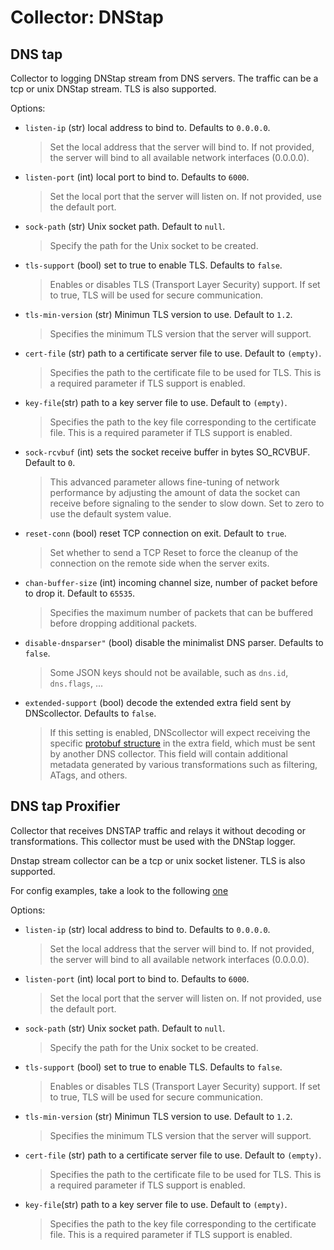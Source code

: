 # Collector: DNStap

## DNS tap

Collector to logging DNStap stream from DNS servers.
The traffic can be a tcp or unix DNStap stream. TLS is also supported.

Options:

- `listen-ip` (str) local address to bind to. Defaults to `0.0.0.0`.
  > Set the local address that the server will bind to. If not provided, the server will bind to all available network interfaces (0.0.0.0).
- `listen-port` (int) local port to bind to. Defaults to `6000`.
  > Set the local port that the server will listen on. If not provided, use the default port.
- `sock-path` (str) Unix socket path. Default to `null`.
  > Specify the path for the Unix socket to be created.
- `tls-support` (bool) set to true to enable TLS. Defaults to `false`.
  > Enables or disables TLS (Transport Layer Security) support. If set to true, TLS will be used for secure communication.
- `tls-min-version` (str) Minimun TLS version to use. Default to `1.2`.
  > Specifies the minimum TLS version that the server will support.
- `cert-file` (str) path to a certificate server file to use. Default to `(empty)`.
  > Specifies the path to the certificate file to be used for TLS. This is a required parameter if TLS support is enabled.
- `key-file`(str) path to a key server file to use. Default to `(empty)`.
  > Specifies the path to the key file corresponding to the certificate file. This is a required parameter if TLS support is enabled.
- `sock-rcvbuf` (int) sets the socket receive buffer in bytes SO_RCVBUF. Default to `0`.
  > This advanced parameter allows fine-tuning of network performance by adjusting the amount of data the socket can receive before signaling to the sender to slow down.
  > Set to zero to use the default system value.
- `reset-conn` (bool) reset TCP connection on exit. Default to `true`.
  > Set whether to send a TCP Reset to force the cleanup of the connection on the remote side when the server exits.
- `chan-buffer-size` (int) incoming channel size, number of packet before to drop it. Default to `65535`.
  > Specifies the maximum number of packets that can be buffered before dropping additional packets.
- `disable-dnsparser"` (bool) disable the minimalist DNS parser. Defaults to `false`.
  > Some JSON keys should not be available, such as `dns.id`, `dns.flags`, ...
- `extended-support` (bool) decode the extended extra field sent by DNScollector. Defaults to `false`.
  > If this setting is enabled, DNScollector will expect receiving the specific [protobuf structure](./../../dnsutils/extended_dnstap.proto) in the extra field, which must be sent by another DNS collector.
  > This field will contain additional metadata generated by various transformations such as filtering, ATags, and others.

## DNS tap Proxifier

Collector that receives DNSTAP traffic and relays it without decoding or transformations.
This collector must be used with the DNStap logger.

Dnstap stream collector can be a tcp or unix socket listener. TLS is also supported.

For config examples, take a look to the following [one](../_examples/use-case-12.yml)

Options:

- `listen-ip` (str) local address to bind to. Defaults to `0.0.0.0`.
  > Set the local address that the server will bind to. If not provided, the server will bind to all available network interfaces (0.0.0.0).
- `listen-port` (int) local port to bind to. Defaults to `6000`.
  > Set the local port that the server will listen on. If not provided, use the default port.
- `sock-path` (str) Unix socket path. Default to `null`.
  > Specify the path for the Unix socket to be created.
- `tls-support` (bool) set to true to enable TLS. Defaults to `false`.
  > Enables or disables TLS (Transport Layer Security) support. If set to true, TLS will be used for secure communication.
- `tls-min-version` (str) Minimun TLS version to use. Default to `1.2`.
  > Specifies the minimum TLS version that the server will support.
- `cert-file` (str) path to a certificate server file to use. Default to `(empty)`.
  > Specifies the path to the certificate file to be used for TLS. This is a required parameter if TLS support is enabled.
- `key-file`(str) path to a key server file to use. Default to `(empty)`.
  > Specifies the path to the key file corresponding to the certificate file. This is a required parameter if TLS support is enabled.
